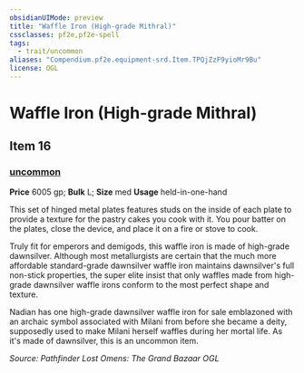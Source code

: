 ```yaml
---
obsidianUIMode: preview
title: "Waffle Iron (High-grade Mithral)"
cssclasses: pf2e,pf2e-spell
tags:
  - trait/uncommon
aliases: "Compendium.pf2e.equipment-srd.Item.TPQjZzF9yioMr9Bu"
license: OGL
---
```

# Waffle Iron (High-grade Mithral)
## Item 16
### [uncommon](uncommon "Uncommon Rarity Trait")


**Price** 6005 gp; 
**Bulk** L; **Size** med
**Usage** held-in-one-hand

This set of hinged metal plates features studs on the inside of each plate to provide a texture for the pastry cakes you cook with it. You pour batter on the plates, close the device, and place it on a fire or stove to cook.

Truly fit for emperors and demigods, this waffle iron is made of high-grade dawnsilver. Although most metallurgists are certain that the much more affordable standard-grade dawnsilver waffle iron maintains dawnsilver's full non-stick properties, the super elite insist that only waffles made from high-grade dawnsilver waffle irons conform to the most perfect shape and texture.

Nadian has one high-grade dawnsilver waffle iron for sale emblazoned with an archaic symbol associated with Milani from before she became a deity, supposedly used to make Milani herself waffles during her mortal life. As it's made of dawnsilver, this is an uncommon item.

*Source: Pathfinder Lost Omens: The Grand Bazaar*
*OGL*
